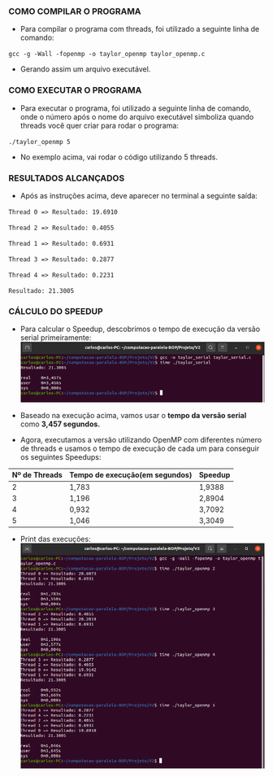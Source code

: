 ### COMO COMPILAR O PROGRAMA

  - Para compilar o programa com threads, foi utilizado a seguinte linha de comando:

   `gcc -g -Wall -fopenmp -o taylor_openmp taylor_openmp.c`

  - Gerando assim um arquivo executável.

### COMO EXECUTAR O PROGRAMA

  - Para executar o programa, foi utilizado a seguinte linha de comando, onde o número após o nome do arquivo executável simboliza quando threads você quer criar para rodar o programa:

  `./taylor_openmp 5`
	
 - No exemplo acima, vai rodar o código utilizando 5 threads.

### RESULTADOS ALCANÇADOS
  - Após as instruções acima, deve aparecer no terminal a seguinte saída:

`Thread 0 => Resultado: 19.6910` 

`Thread 2 => Resultado: 0.4055`

`Thread 1 => Resultado: 0.6931`

`Thread 3 => Resultado: 0.2877`

`Thread 4 => Resultado: 0.2231`

`Resultado: 21.3005`


### CÁLCULO DO SPEEDUP

  - Para calcular o Speedup, descobrimos o tempo de execução da versão serial primeiramente:
  ![enter image description here](https://github.com/Karluss/computacao-paralela-BOP/blob/master/images/Captura%20de%20tela%20de%202022-05-15%2019-18-30.png?raw=true)
   - Baseado na execução acima, vamos usar o **tempo da versão serial** como **3,457 segundos.**

 - Agora, executamos a versão utilizando OpenMP com diferentes número de threads e usamos o tempo de execução de cada um para conseguir os seguintes Speedups:

|Nº de Threads|Tempo de execução(em segundos)|Speedup|
|--|--|--|
| 2 |1,783 |1,9388 |
| 3 |1,196 |2,8904 |
| 4 |0,932 |3,7092 |
| 5 |1,046 |3,3049 |

 - Print das execuções: 
 ![enter image description here](https://github.com/Karluss/computacao-paralela-BOP/blob/master/images/Captura%20de%20tela%20de%202022-05-15%2019-29-54.png?raw=true)
